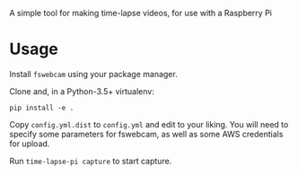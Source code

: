 A simple tool for making time-lapse videos, for use with a Raspberry Pi

# Usage

Install `fswebcam` using your package manager.

Clone and, in a Python-3.5+ virtualenv:

    pip install -e .

Copy `config.yml.dist` to `config.yml` and edit to your liking.  You will need
to specify some parameters for fswebcam, as well as some AWS credentials for
upload.

Run `time-lapse-pi capture` to start capture.
